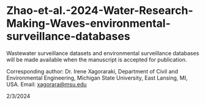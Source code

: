 # Zhao-et-al.-2024-Water-Research-Making-Waves-environmental-surveillance-databases

Wastewater surveillance datasets and environmental surveillance databases will be made available when the manuscript is accepted for publication.

Corresponding author: Dr. Irene Xagoraraki, Department of Civil and Environmental Engineering, Michigan State University, East Lansing, MI, USA. Email: xagorara@msu.edu 

2/3/2024
